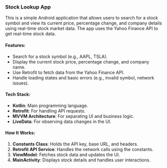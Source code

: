 ### Stock Lookup App

This is a simple Android application that allows users to search for a stock symbol and view its current price, percentage change, and company details using real-time stock market data. The app uses the Yahoo Finance API to get real-time stock data.

#### Features:
- Search for a stock symbol (e.g., AAPL, TSLA).
- Display the current stock price, percentage change, and company name.
- Use Retrofit to fetch data from the Yahoo Finance API.
- Handle loading states and basic errors (e.g., invalid symbol, network issues).

#### Tech Stack:
- **Kotlin**: Main programming language.
- **Retrofit**: For handling API requests.
- **MVVM Architecture**: For separating UI and business logic.
- **LiveData**: For observing data changes in the UI.

#### How It Works:
1. **Constants Class**: Holds the API key, base URL, and headers.
2. **Retrofit API Service**: Handles the network calls using the constants.
3. **ViewModel**: Fetches stock data and updates the UI.
4. **MainActivity**: Displays stock details and handles user interactions. 
